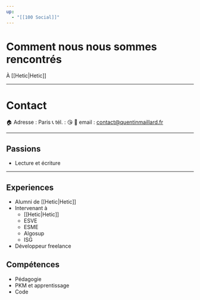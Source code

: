 ```yaml
---
up:
  - "[[100 Social]]"
---
```


# Comment nous nous sommes rencontrés
À [[Hetic|Hetic]]

--- 

# Contact
🏠 Adresse : Paris
📞 tél. : 😘
📧 email : contact@quentinmaillard.fr

---

## Passions
- Lecture et écriture

---

## Experiences
- Alumni de [[Hetic|Hetic]]
- Intervenant à
	- [[Hetic|Hetic]] 
	- ESVE
	- ESME
	- Algosup
	- ISG
- Développeur freelance

## Compétences
- Pédagogie
- PKM et apprentissage
- Code
